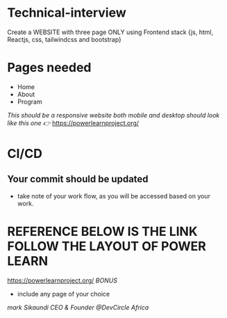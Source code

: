 # Technical-interview
Create a WEBSITE with three page ONLY using Frontend stack {js, html, Reactjs, css, tailwindcss and bootstrap} 

# Pages needed
- Home
- About 
- Program

*This should be a responsive website both mobile and desktop should look like this one 👉*
https://powerlearnproject.org/

# CI/CD
## Your commit should be updated
- take note of your work flow, as you will be accessed based on your work.

# REFERENCE BELOW IS THE LINK FOLLOW THE LAYOUT OF POWER LEARN
 https://powerlearnproject.org/
*BONUS*
- include any page of your choice

*mark Sikaundi CEO & Founder @DevCircle Africa*


